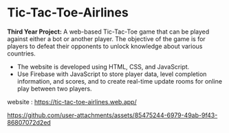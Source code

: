 # Tic-Tac-Toe-Airlines

**Third Year Project:** A web-based Tic-Tac-Toe game that can be played against either a bot or another player. The objective of the game is for players to defeat their opponents to unlock knowledge about various countries.
- The website is developed using HTML, CSS, and JavaScript.
- Use Firebase with JavaScript to store player data, level completion information, and scores, and to create real-time update rooms for online play between two players.

website : https://tic-tac-toe-airlines.web.app/


https://github.com/user-attachments/assets/85475244-6979-49ab-9f43-86807072d2ed

